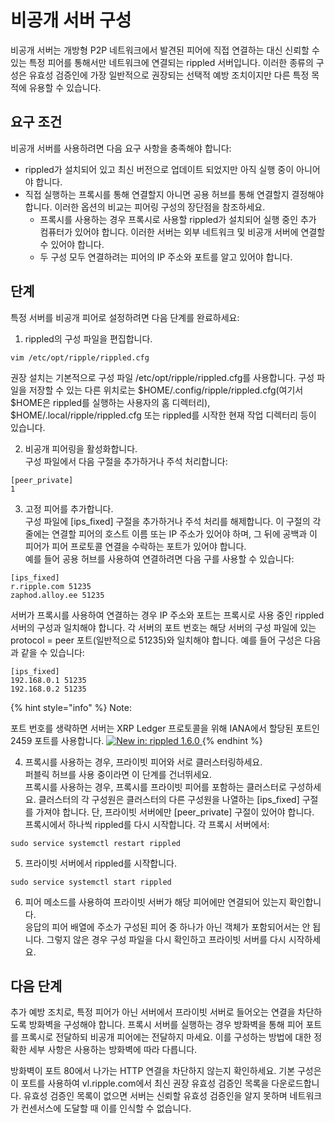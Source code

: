 # 비공개 서버 구성

비공개 서버는 개방형 P2P 네트워크에서 발견된 피어에 직접 연결하는 대신 신뢰할 수 있는 특정 피어를 통해서만 네트워크에 연결되는 rippled 서버입니다. 이러한 종류의 구성은 유효성 검증인에 가장 일반적으로 권장되는 선택적 예방 조치이지만 다른 특정 목적에 유용할 수 있습니다.

## 요구 조건

비공개 서버를 사용하려면 다음 요구 사항을 충족해야 합니다:

* rippled가 설치되어 있고 최신 버전으로 업데이트 되었지만 아직 실행 중이 아니어야 합니다.
* 직접 실행하는 프록시를 통해 연결할지 아니면 공용 허브를 통해 연결할지 결정해야 합니다. 이러한 옵션의 비교는 피어링 구성의 장단점을 참조하세요.
  * 프록시를 사용하는 경우 프록시로 사용할 rippled가 설치되어 실행 중인 추가 컴퓨터가 있어야 합니다. 이러한 서버는 외부 네트워크 및 비공개 서버에 연결할 수 있어야 합니다.
  * 두 구성 모두 연결하려는 피어의 IP 주소와 포트를 알고 있어야 합니다.

## 단계

특정 서버를 비공개 피어로 설정하려면 다음 단계를 완료하세요:

1. rippled의 구성 파일을 편집합니다.

```
vim /etc/opt/ripple/rippled.cfg
```

권장 설치는 기본적으로 구성 파일 /etc/opt/ripple/rippled.cfg를 사용합니다. 구성 파일을 저장할 수 있는 다른 위치로는 $HOME/.config/ripple/rippled.cfg(여기서 $HOME은 rippled를 실행하는 사용자의 홈 디렉터리), $HOME/.local/ripple/rippled.cfg 또는 rippled를 시작한 현재 작업 디렉터리 등이 있습니다.

2. 비공개 피어링을 활성화합니다.\
   구성 파일에서 다음 구절을 추가하거나 주석 처리합니다:

```
[peer_private]
1
```

3. 고정 피어를 추가합니다.\
   구성 파일에 \[ips\_fixed] 구절을 추가하거나 주석 처리를 해제합니다. 이 구절의 각 줄에는 연결할 피어의 호스트 이름 또는 IP 주소가 있어야 하며, 그 뒤에 공백과 이 피어가 피어 프로토콜 연결을 수락하는 포트가 있어야 합니다.\
   예를 들어 공용 허브를 사용하여 연결하려면 다음 구를 사용할 수 있습니다:

```
[ips_fixed]
r.ripple.com 51235
zaphod.alloy.ee 51235
```

서버가 프록시를 사용하여 연결하는 경우 IP 주소와 포트는 프록시로 사용 중인 rippled 서버의 구성과 일치해야 합니다. 각 서버의 포트 번호는 해당 서버의 구성 파일에 있는 protocol = peer 포트(일반적으로 51235)와 일치해야 합니다. 예를 들어 구성은 다음과 같을 수 있습니다:

```
[ips_fixed]
192.168.0.1 51235
192.168.0.2 51235
```

{% hint style="info" %}
Note:

포트 번호를 생략하면 서버는 XRP Ledger 프로토콜을 위해 IANA에서 할당된 포트인 2459 포트를 사용합니다. [![New in: rippled 1.6.0](https://img.shields.io/badge/New%20in-rippled%201.6.0-blue.svg) ](https://github.com/ripple/rippled/releases/tag/1.6.0)
{% endhint %}

4. 프록시를 사용하는 경우, 프라이빗 피어와 서로 클러스터링하세요.\
   퍼블릭 허브를 사용 중이라면 이 단계를 건너뛰세요.\
   프록시를 사용하는 경우, 프록시를 프라이빗 피어를 포함하는 클러스터로 구성하세요. 클러스터의 각 구성원은 클러스터의 다른 구성원을 나열하는 \[ips\_fixed] 구절를 가져야 합니다. 단, 프라이빗 서버에만 \[peer\_private] 구절이 있어야 합니다.\
   프록시에서 하나씩 rippled를 다시 시작합니다. 각 프록시 서버에서:

```
sudo service systemctl restart rippled
```

5. 프라이빗 서버에서 rippled를 시작합니다.

```
sudo service systemctl start rippled
```

6. 피어 메소드를 사용하여 프라이빗 서버가 해당 피어에만 연결되어 있는지 확인합니다.\
   응답의 피어 배열에 주소가 구성된 피어 중 하나가 아닌 객체가 포함되어서는 안 됩니다. 그렇지 않은 경우 구성 파일을 다시 확인하고 프라이빗 서버를 다시 시작하세요.

## 다음 단계

추가 예방 조치로, 특정 피어가 아닌 서버에서 프라이빗 서버로 들어오는 연결을 차단하도록 방화벽을 구성해야 합니다. 프록시 서버를 실행하는 경우 방화벽을 통해 피어 포트를 프록시로 전달하되 비공개 피어에는 전달하지 마세요. 이를 구성하는 방법에 대한 정확한 세부 사항은 사용하는 방화벽에 따라 다릅니다.

방화벽이 포트 80에서 나가는 HTTP 연결을 차단하지 않는지 확인하세요. 기본 구성은 이 포트를 사용하여 vl.ripple.com에서 최신 권장 유효성 검증인 목록을 다운로드합니다. 유효성 검증인 목록이 없으면 서버는 신뢰할 유효성 검증인을 알지 못하며 네트워크가 컨센서스에 도달할 때 이를 인식할 수 없습니다.
